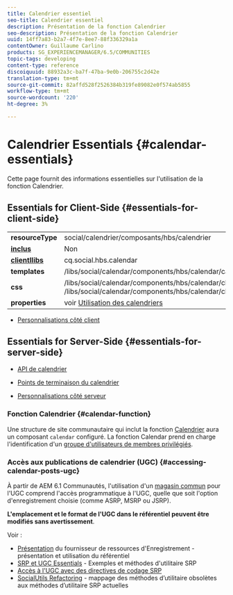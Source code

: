 ```yaml
---
title: Calendrier essentiel
seo-title: Calendrier essentiel
description: Présentation de la fonction Calendrier
seo-description: Présentation de la fonction Calendrier
uuid: 14ff7a83-b2a7-4f7e-8ee7-88f336329a1a
contentOwner: Guillaume Carlino
products: SG_EXPERIENCEMANAGER/6.5/COMMUNITIES
topic-tags: developing
content-type: reference
discoiquuid: 88932a3c-ba7f-47ba-9e0b-206755c2d42e
translation-type: tm+mt
source-git-commit: 82affd528f2526384b319fe89082e0f574ab5855
workflow-type: tm+mt
source-wordcount: '220'
ht-degree: 3%

---
```



# Calendrier Essentials {#calendar-essentials}

Cette page fournit des informations essentielles sur l&#39;utilisation de la fonction Calendrier.

## Essentials for Client-Side {#essentials-for-client-side}

<table>
 <tbody>
  <tr>
   <td> <strong>resourceType</strong></td>
   <td>social/calendrier/composants/hbs/calendrier</td>
  </tr>
  <tr>
   <td> <a href="scf.md#add-or-include-a-communities-component"><strong>inclus</strong></a></td>
   <td>Non</td>
  </tr>
  <tr>
   <td> <a href="client-customize.md#clientlibs-for-scf"><strong>clientllibs</strong></a></td>
   <td>cq.social.hbs.calendar</td>
  </tr>
  <tr>
   <td> <strong>templates</strong></td>
   <td>/libs/social/calendar/components/hbs/calendar/calendar.hbs</td>
   <td> </td>
  </tr>
  <tr>
   <td> <strong>css</strong></td>
   <td>/libs/social/calendar/components/hbs/calendar/clientlibs/css/calendar.css<br /> /libs/social/calendar/components/hbs/calendar/clientlibs/css/jqueryui.css</td>
  </tr>
  <tr>
   <td><strong> properties</strong></td>
   <td>voir <a href="calendar.md">Utilisation des calendriers</a></td>
  </tr>
 </tbody>
</table>

* [Personnalisations côté client](client-customize.md)

## Essentials for Server-Side {#essentials-for-server-side}

* [API de calendrier](https://helpx.adobe.com/experience-manager/6-5/sites/developing/using/reference-materials/javadoc/com/adobe/cq/social/calendar/client/api/package-summary.html)

* [Points de terminaison du calendrier](https://helpx.adobe.com/experience-manager/6-5/sites/developing/using/reference-materials/javadoc/com/adobe/cq/social/calendar/client/endpoints/package-summary.html)

* [Personnalisations côté serveur](server-customize.md)

### Fonction Calendrier {#calendar-function}

Une structure de site communautaire qui inclut la fonction [Calendrier](functions.md#calendar-function) aura un composant `calendar` configuré. La fonction Calendar prend en charge l&#39;identification d&#39;un [groupe d&#39;utilisateurs de membres privilégiés](users.md#privileged-members-group).

### Accès aux publications de calendrier (UGC) {#accessing-calendar-posts-ugc}

À partir de AEM 6.1 Communautés, l&#39;utilisation d&#39;un [magasin commun](working-with-srp.md) pour l&#39;UGC comprend l&#39;accès programmatique à l&#39;UGC, quelle que soit l&#39;option d&#39;enregistrement choisie (comme ASRP, MSRP ou JSRP).

**L&#39;emplacement et le format de l&#39;UGC dans le référentiel peuvent être modifiés sans avertissement**.

Voir :

* [Présentation](srp.md)  du fournisseur de ressources d&#39;Enregistrement - présentation et utilisation du référentiel
* [SRP et UGC Essentials](srp-and-ugc.md)  - Exemples et méthodes d&#39;utilitaire SRP
* [Accès à l&#39;UGC avec des directives de codage SRP](accessing-ugc-with-srp.md) 
* [SocialUtils Refactoring](socialutils.md)  - mappage des méthodes d’utilitaire obsolètes aux méthodes d’utilitaire SRP actuelles

